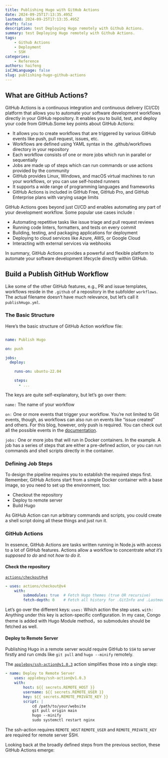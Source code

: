 ```yaml
---
title: Publishing Hugo with GitHub Actions
date: 2024-09-25T17:13:35.495Z
lastmod: 2024-09-25T17:13:35.495Z
draft: false
description: test Deploying Hugo remotely with Github Actions.
summary: test Deploying Hugo remotely with Github Actions.
tags:
    - Github Actions
    - Deployment
    - SSH
categories:
    - Reference
authors: haifeng
isCJKLanguage: false
slug: publishing-hugo-github-actions
---
```


## What are GitHub Actions?

GitHub Actions is a continuous integration and continuous delivery (CI/CD) platform that allows you to automate your software development workflows directly in your GitHub repository. It enables you to build, test, and deploy your code from GitHub.Some key points about GitHub Actions:

- It allows you to create workflows that are triggered by various GitHub events like push, pull request, issues, etc. [](https://docs.github.com/en/actions/about-github-actions/understanding-github-actions)[](https://dev.to/akebu6/github-actions-explained-bne)
- Workflows are defined using YAML syntax in the .github/workflows directory in your repository [](https://codefresh.io/learn/github-actions/github-actions-workflows-basics-examples-and-a-quick-tutorial/)
- Each workflow consists of one or more jobs which run in parallel or sequentially [](https://codefresh.io/learn/github-actions/github-actions-workflows-basics-examples-and-a-quick-tutorial/)
- Jobs are made up of steps which can run commands or use actions provided by the community [](https://codefresh.io/learn/github-actions/github-actions-workflows-basics-examples-and-a-quick-tutorial/)
- GitHub provides Linux, Windows, and macOS virtual machines to run your workflows, or you can use self-hosted runners [](https://docs.github.com/en/actions/about-github-actions/understanding-github-actions)
- It supports a wide range of programming languages and frameworks [](https://assets.ctfassets.net/wfutmusr1t3h/6IyfnYAidl3QUoX2xfGOgI/6aa9e5df02378f952f7c1ba5f42effc9/What-is-GitHub.Actions_.Benefits-and-examples.pdf)
- GitHub Actions is included in GitHub Free, GitHub Pro, and GitHub Enterprise plans with varying usage limits [](https://assets.ctfassets.net/wfutmusr1t3h/6IyfnYAidl3QUoX2xfGOgI/6aa9e5df02378f952f7c1ba5f42effc9/What-is-GitHub.Actions_.Benefits-and-examples.pdf)

GitHub Actions goes beyond just CI/CD and enables automating any part of your development workflow. Some popular use cases include [](https://assets.ctfassets.net/wfutmusr1t3h/6IyfnYAidl3QUoX2xfGOgI/6aa9e5df02378f952f7c1ba5f42effc9/What-is-GitHub.Actions_.Benefits-and-examples.pdf):

- Automating repetitive tasks like issue triage and pull request reviews
- Running code linters, formatters, and tests on every commit
- Building, testing, and packaging applications for deployment
- Deploying to cloud services like Azure, AWS, or Google Cloud
- Interacting with external services via webhooks

In summary, GitHub Actions provides a powerful and flexible platform to automate your software development lifecycle directly within GitHub.

## Build a Publish GitHub Workflow

Like some of the other GitHub features, e.g., PR and issue templates, workflows reside in the `.github` of a repository in the subfolder `workflows`. The actual filename doesn’t have much relevance, but let’s call it `publishHugo.yml`.

### The Basic Structure

Here’s the basic structure of GitHub Action workflow file:

```yaml

name: Publish Hugo

on: push

jobs:
  deploy:

    runs-on: ubuntu-22.04

    steps:
      - ...

```

The keys are quite self-explanatory, but let’s go over them:

`name:`
The name of your workflow

`on:`
One or more events that trigger your workflow. You’re not limited to Git events, though, as workflows can also run on events like “issue created” and others. For this blog, however, only push is required. You can check out all the possible events in the [documentation](https://docs.github.com/en/actions/using-workflows/events-that-trigger-workflows).

`jobs:`
One or more jobs that will run in Docker containers. In the example. A job has a series of steps that are either a pre-defined action, or you can run commands and shell scripts directly in the container.

### Defining Job Steps

To design the pipeline requires you to establish the required steps first. Remember, GitHub Actions start from a simple Docker container with a base image, so you need to set up the environment, too:

- Checkout the repository
- Deploy to remote server
- Build Hugo

As GitHub Action can run arbitrary commands and scripts, you could create a shell script doing all these things and just run it.

### GitHub Actions

In essence, GitHub Actions are tasks written running in Node.js with access to a lot of GitHub features. Actions allow a workflow to concentrate _what it’s supposed to do_ and not _how to do it_.

#### Check the repository

[`actions/checkout@v4`](https://github.com/actions/checkout)

```yaml
- uses: actions/checkout@v4
    with:
        submodules: true  # Fetch Hugo themes (true OR recursive)
        fetch-depth: 0    # Fetch all history for .GitInfo and .Lastmod
```

Let’s go over the different keys:
`uses:`
Which action the step uses.
`with:`
Anything under this key is action-specific configuration. In my case, Congo theme is added with Hugo Module method，so submodules should be fetched as well.

#### Deploy to Remote Server

Publishing Hugo in a remote server would require GitHub to `SSH` to server firstly and run cmds like `git pull` and `hugo --minify` remotely.

The [`appleboy/ssh-action@v1.0.3`](https://github.com/appleboy/ssh-action) action simplifies those into a single step:

```yaml
- name: Deploy to Remote Server
    uses: appleboy/ssh-action@v1.0.3
    with:
        host: ${{ secrets.REMOTE_HOST }}
        username: ${{ secrets.REMOTE_USER }}
        key: ${{ secrets.REMOTE_PRIVATE_KEY }}
        script: |
            cd /path/to/your/website
            git pull origin main
            hugo --minify
            sudo systemctl restart nginx
```

The ssh-action requires `REMOTE_HOST` `REMOTE_USER` and `REMOTE_PRIVATE_KEY` are required for remote server SSH.

Looking back at the broadly defined steps from the previous section, these GitHub Actions emerge:

